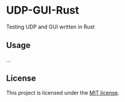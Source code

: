 # UDP-GUI-Rust

Testing UDP and GUI written in Rust

## Usage

...

## License

This project is licensed under the [MIT license](LICENSE).
